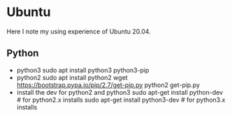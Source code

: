 # Ubuntu
Here I note my using experience of Ubuntu 20.04.

## Python
- python3
  sudo apt install python3 python3-pip
- python2
  sudo apt install python2
  wget https://bootstrap.pypa.io/pip/2.7/get-pip.py
  python2 get-pip.py
- install the dev for python2 and python3
  sudo apt-get install python-dev   # for python2.x installs
  sudo apt-get install python3-dev  # for python3.x installs

